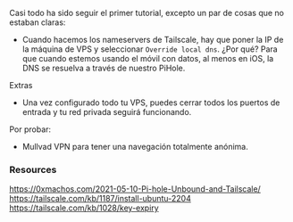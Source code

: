 Casi todo ha sido seguir el primer tutorial, excepto un par de cosas que no estaban claras:

- Cuando hacemos los nameservers de Tailscale, hay que poner la IP de la máquina de VPS y seleccionar `Override local dns`. ¿Por qué? Para que cuando estemos usando el móvil con datos, al menos en iOS, la DNS se resuelva a través de nuestro PiHole.

Extras

- Una vez configurado todo tu VPS, puedes cerrar todos los puertos de entrada y tu red privada seguirá funcionando.

Por probar:
- Mullvad VPN para tener una navegación totalmente anónima. 
### Resources
https://0xmachos.com/2021-05-10-Pi-hole-Unbound-and-Tailscale/
https://tailscale.com/kb/1187/install-ubuntu-2204
https://tailscale.com/kb/1028/key-expiry